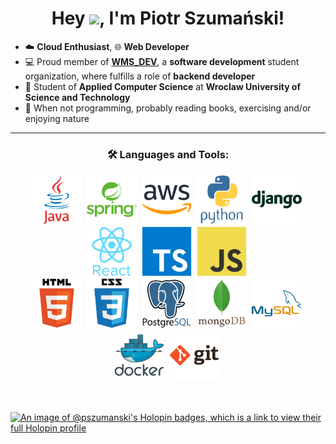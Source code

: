 <html>
    <head>
    </head>
    <body>
        <h1 align="center">Hey   <img src="https://media.giphy.com/media/hvRJCLFzcasrR4ia7z/giphy.gif" width="35px"/>, I'm Piotr Szumański!</h1>
        <ul>
            <li>☁️ <b>Cloud Enthusiast</b>, 🌐 <b> Web Developer </b></li>
            <li>💻 Proud member of <a href="https://wmsdev.pl"><b>WMS_DEV</b></a>, a <b>software development</b> student organization, where fulfills a role of <b>backend developer</b></li>
            <li>🏫 Student of <b>Applied Computer Science</b> at <b>Wroclaw University of Science and Technology</b></li>
            <li>📖 When not programming, probably reading books, exercising and/or enjoying nature </li>
        </ul>
        <hr>
        <h3 align="center">🛠️ Languages and Tools:</h3>
        <div align="center">
            <img src="https://github.com/devicons/devicon/blob/master/icons/java/java-original-wordmark.svg" title="Java" alt="Java" width="80" height="80"/>&nbsp;
            <img src="https://github.com/devicons/devicon/blob/master/icons/spring/spring-original-wordmark.svg" title="Spring" alt="Spring" width="80" height="80"/>&nbsp;
            <img src="https://github.com/devicons/devicon/blob/master/icons/amazonwebservices/amazonwebservices-original-wordmark.svg" title="Spring" alt="Spring" width="80" height="80"/>&nbsp;
            <img src="https://github.com/devicons/devicon/blob/master/icons/python/python-original-wordmark.svg" title="Python" alt="Python" width="80" height="80"/>&nbsp;
            <img src="https://github.com/devicons/devicon/blob/master/icons/django/django-plain-wordmark.svg" title="Django" alt="Django" width="80" height="80"/>&nbsp;
            <img src="https://github.com/devicons/devicon/blob/master/icons/react/react-original-wordmark.svg" title="React" alt="React" width="80" height="80"/>&nbsp;
            <img src="https://github.com/devicons/devicon/blob/master/icons/typescript/typescript-original.svg" title="TypeScript" alt="TypeScript" width="80" height="80"/>&nbsp;
            <img src="https://github.com/devicons/devicon/blob/master/icons/javascript/javascript-original.svg" title="JavaScript" alt="JavaScript" width="80" height="80"/>&nbsp;<br>
            <img src="https://github.com/devicons/devicon/blob/master/icons/html5/html5-original-wordmark.svg" title="HTML" alt="HTML" width="80" height="80"/>&nbsp;
            <img src="https://github.com/devicons/devicon/blob/master/icons/css3/css3-original-wordmark.svg" title="CSS" alt="CSS" width="80" height="80"/>&nbsp;
            <img src="https://github.com/devicons/devicon/blob/master/icons/postgresql/postgresql-original-wordmark.svg" title="PostgreSQL" alt="PostgreSQL" width="80" height="80"/>&nbsp;
            <img src="https://github.com/devicons/devicon/blob/master/icons/mongodb/mongodb-original-wordmark.svg" title="MongoDB" alt="MongoDB" width="80" height="80"/>&nbsp;
            <img src="https://github.com/devicons/devicon/blob/master/icons/mysql/mysql-original-wordmark.svg" title="MySQL" alt="MySQL" width="80" height="80"/>&nbsp;
            <img src="https://github.com/devicons/devicon/blob/master/icons/docker/docker-original-wordmark.svg" title="Docker" alt="Docker" width="80" height="80"/>&nbsp;
            <img src="https://github.com/devicons/devicon/blob/master/icons/git/git-original-wordmark.svg" title="Git" alt="Git" width="80" height="80"/>&nbsp;
        </div>
        <br><br>
    </body>
</html>

[![An image of @pszumanski's Holopin badges, which is a link to view their full Holopin profile](https://holopin.me/pszumanski)](https://holopin.io/@pszumanski)
